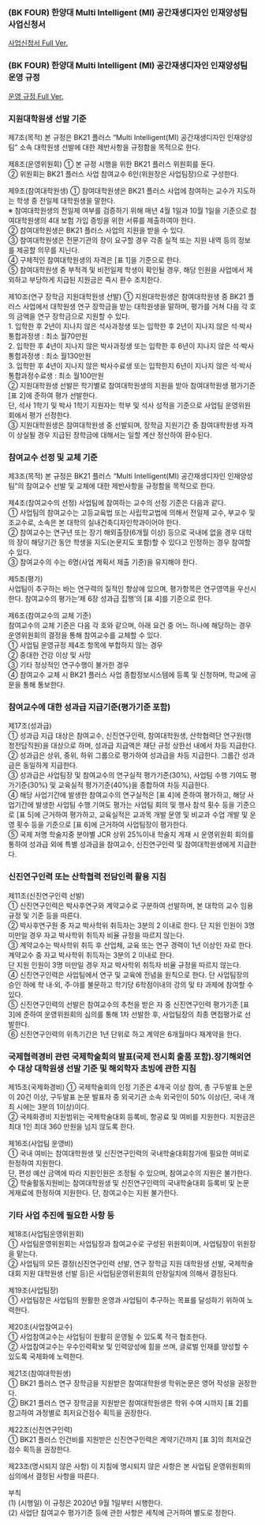 ### (BK FOUR) 한양대 Multi Intelligent (MI) 공간재생디자인 인재양성팀 사업신청서
<a href="http://book.hanyang.ac.kr/Viewer/A6M17GLBJ0C5" target="_blank"> 사업신청서 Full Ver. </a>


### (BK FOUR) 한양대 Multi Intelligent (MI) 공간재생디자인 인재양성팀 운영 규정
<a href="http://book.hanyang.ac.kr/Viewer/SEDFVSK2W08E" target="_blank"> 운영 규정 Full Ver. </a>


### 지원대학원생 선발 기준

제7조(목적)
본 규정은 BK21 플러스 “Multi Intelligent(MI) 공간재생디자인 인재양성팀” 소속 대학원생 선발에 대한 제반사항을 규정함을 목적으로 한다.<br>

제8조(운영위원회)
  ① 본 규정 시행을 위한 BK21 플러스 위원회를 둔다.<br>
  ② 위원회는 BK21 플러스 사업 참여교수 6인(위원장은 사업팀장)으로 구성한다.<br>

제9조(참여대학원생)
  ① 참여대학원생은 BK21 플러스 사업에 참여하는 교수가 지도하는 학생 중 전일제 대학원생을 말한다.<br>
  ※ 참여대학원생의 전일제 여부를 검증하기 위해 매년 4월 1일과 10월 1일을 기준으로 참여대학원생의 4대 보험 가입 증빙을 위한 서류를 제출하여야 한다.<br>
  ② 참여대학원생은 BK21 플러스 사업의 지원을 받을 수 있다.<br>
  ③ 참여대학원생은 전문기관의 장이 요구할 경우 각종 실적 또는 지원 내역 등의 정보를 제공할 의무를 지닌다.<br>
  ④ 구체적인 참여대학원생의 자격은 [표 1]을 기준으로 한다.<br>
  ⑤ 참여대학원생 중 부적격 및 비전일제 학생이 확인될 경우, 해당 인원을 사업에서 제외하고 부당하게 지급된 지원금은 즉시 환수 조치한다.<br>

제10조(연구 장학금 지원대학원생 선발)
  ① 지원대학원생은 참여대학원생 중 BK21 플러스 사업에서 대학원생 연구 장학금을 받는 대학원생을 말하며, 평가를 거쳐 다음 각 호의 금액을 연구 장학금으로 지원할 수 있다.<br>
    1. 입학한 후 2년이 지나지 않은 석사과정생 또는 입학한 후 2년이 지나지 않은 석⋅박사통합과정생 : 최소 월70만원<br>
    2. 입학한 후 4년이 지나지 않은 박사과정생 또는 입학한 후 6년이 지나지 않은 석⋅박사통합과정생 : 최소 월130만원<br>
    3. 입학한 후 4년이 지나지 않은 박사수료생 또는 입학한지 6년이 지나지 않은 석⋅박사통합과정수료생 : 최소 월100만원<br>
  ② 지원대학원생 선발은 학기별로 참여대학원생의 지원을 받아 참여대학원생 평가기준 [표 2]에 준하여 평가 선발한다.<br> 
    단, 석사 1학기 및 박사 1학기 지원자는 학부 및 석사 성적을 기준으로 사업팀 운영위원회에서 평가 선정한다.<br>
  ③ 지원대학원생은 참여대학원생 중 선발되며, 장학금 지원기간 중 참여대학원생 자격이 상실될 경우 지급된 장학금에 대해서는 일할 계산 정산하여 환수된다.<br>


### 참여교수 선정 및 교체 기준 

제3조(목적)
본 규정은 BK21 플러스 “Multi Intelligent(MI) 공간재생디자인 인재양성팀”의 참여교수 선발 및 교체에 대한 제반사항을 규정함을 목적으로 한다.<br>

제4조(참여교수의 선정) 사업팀에 참여하는 교수의 선정 기준은 다음과 같다.<br>
  ① 사업팀의 참여교수는 고등교육법 또는 사립학교법에 의해서 전일제 교수, 부교수 및 조교수로, 소속은 본 대학의 실내건축디자인학과이어야 한다.<br>
  ② 참여교수는 연구년 또는 장기 해외출장(6개월 이상) 등으로 국내에 없을 경우 대학의 장이 해당기간 동안 학생을 지도(논문지도 포함)할 수 있다고 인정하는 경우 참여할 수 있다.<br>
  ③ 참여교수의 수는 6명(사업 계획서 제출 기준)을 유지해야 한다.<br>

제5조(평가)<br> 
사업팀이 추구하는 바는 연구력의 질적인 향상에 있으며, 평가항목은 연구영역을 우선시한다. 참여교수의 평가는‘제 6장 성과급 집행’의 [표 4]를 기준으로 한다.<br>

제6조(참여교수의 교체 기준)<br> 
참여교수의 교체 기준은 다음 각 호와 같으며, 아래 요건 중 어느 하나에 해당하는 경우 운영위원회의 결정을 통해 참여교수를 교체할 수 있다.<br>
  ① 사업팀 운영규정 제4조 항목에 부합하지 않는 경우<br>
  ② 중대한 건강 이상 및 사망<br>
  ③ 기타 정상적인 연구수행이 불가한 경우<br>
  ④ 참여교수 교체 시 BK21 플러스 사업 종합정보시스템에 등록 및 신청하며, 학교에 공문을 통해 통보한다.<br>
     

### 참여교수에 대한 성과급 지급기준(평가기준 포함)

제17조(성과급)<br>
  ① 성과급 지급 대상은 참여교수, 신진연구인력, 참여대학원생, 산학협력단 연구원(행정전담직원)을 대상으로 하며, 성과급 지급액은 재단 규정 상한선 내에서 차등 지급한다.<br>
  ② 성과급은 상위, 중위, 하위 그룹으로 평가하여 성과급을 차등 지급한다. 그룹간 성과급은 동일하게 지급한다.<br>
  ③ 성과급은 사업팀장 및 참여교수의 연구실적 평가기준(30%), 사업팀 수행 기여도 평가기준(30%) 및 교육실적 평가기준(40%)을 종합하여 차등 지급한다.<br>
  ④ 해당 사업기간에 발생한 참여교수의 연구실적은 [표 4]에 준하여 평가하고, 해당 사업기간에 발생한 사업팀 수행 기여도 평가는 사업팀 회의 및 행사 참석 횟수 등을 기준으로 
    [표 5]에 근거하여 평가하고, 교육실적은 교과목 개발 문영 및 비교과 수업 개발 및 운영 횟수 등을 기준으로 [표 6]에 근거하여 사업팀장이 평가한다.<br>
  ⑤ 국제 저명 학술지중 분야별 JCR 상위 25%이내 학술지  게재 시 운영위원회 회의를 통하여 성과급 외에 특별 성과급을 참여교수, 신진연구인력 및 참여대학원생에게 지급한다.<br>


### 신진연구인력 또는 산학협력 전담인력 활용 지침

제11조(신진연구인력 선발)<br>
  ① 신진연구인력은 박사후연구와 계약교수로 구분하여 선발하며, 본 대학의 교수 임용 규정 및 기준 등을 따른다.<br> 
  ② 박사후연구원 중 자교 박사학위 취득자는 3분의 2 이내로 한다. 단 지원 인원이 3명 미만일 경우 자교 박사학위 취득자 비율 규정을 따르지 않는다.<br>
  ③ 계약교수는 박사학위 취득 후 산업체, 교육 또는 연구 경력이 1년 이상인 자로 한다. 계약교수 중 자교 박사학위 취득자는 3분의 2 이내로 한다.<br> 
    단 지원 인원이 3명 미만일 경우 자교 박사학위 취득자 비율 규정을 따르지 않는다.<br>
  ④ 신진연구인력은 사업팀에서 연구 및 교육에 전념을 원칙으로 한다. 단 사업팀장의 승인 하에 학 내·외, 주·야를 불문하고 학기당 6학점이내의 강의 및 타 과제에 참여할 수 있다.<br>
  ⑤ 신진연구인력의 선발은 참여교수의 추천을 받은 자 중 신진연구인력 평가기준 [표 3]에 준하여 운영위원회의 심의를 통해 1차 선발한 후, 사업팀장의 최종 면접평가로 선발한다.<br>
  ⑥ 신진연구인력의 위촉기간은 1년 단위로 하고 계약은 6개월마다 재계약을 한다.<br>
  

### 국제협력경비 관련 국제학술회의 발표(국제 전시회 출품 포함)․장기해외연수 대상 대학원생 선발 기준 및 해외학자 초빙에 관한 지침

제15조(국제화경비)
  ① 국제학술회의 인정 기준은 4개국 이상 참여, 총 구두발표 논문이 20건 이상, 구두발표 논문 발표자 중 외국기관 소속 외국인이 50% 이상(단, 국내 개최 시에는 3분의 1이상)이다.<br>
  ② 국제화경비 지원범위는 국제학술대회 등록비, 항공료 및 여비를 지원한다. 지원금은 최대 1인 최대 360 만원을 넘지 않도록 한다.<br>

제16조(사업팀 운영비)<br>
  ① 국내 여비는 참여대학원생 및 신진연구인력의 국내학술대회참가에 필요한 여비로 한정하여 지원한다.<br> 
    단, 편성 예산 금액에 따라 지원인원은 조정될 수 있으며, 참여교수의 지원은 불가한다.<br>
  ② 학술활동지원비는 참여대학원생 및 신진연구인력의 국내학술대회 등록비 및 논문 게재료에 한정하여 지원한다. 단, 참여교수는 지원 불가한다.<br>
    

### 기타 사업 추진에 필요한 사항 등

제18조(사업팀운영위원회)<br> 
  ① 사업팀운영위원회는 사업팀장과 참여교수로 구성된 위원회이며, 사업팀장이 위원장을 맡는다.<br>
  ② 사업팀의 모든 결정(신진연구인력 선발, 연구 장학금 지원 대학원생 선발, 국제학술대회 지원 대학원생 선발 등)은 사업팀운영위원회의 만장일치에 의해서 결정된다.<br>
  
제19조(사업팀장)<br> 
  ① 사업팀장은 사업팀의 원활한 운영과 사업팀이 추구하는 목표를 달성하기 위하여 노력한다.<br>
  
제20조(사업참여교수)<br> 
  ① 사업참여교수는 사업팀이 원활히 운영될 수 있도록 적극 협조한다.<br>
  ② 사업참여교수는 우수인력확보 및 인력양성에 힘을 쓰며, 글로벌 인재를 양성할 수 있도록 국제화에 노력한다.<br>
  
제21조(참여대학원생)<br>
  ① BK21 플러스 연구 장학금을 지원받은 참여대학원생 학위논문은 영어 작성을 권장한다.<br>
  ② BK21 플러스 연구 장학금을 지원받은 참여대학원생은 학위 수여 시까지 [표 2]를 참고하여 과정별로 최저요건점수 획득을 권장한다.<br>
  
제22조(신진연구인력) <br>
  ① BK21 플러스 인건비를 지원받은 신진연구인력은 계약기간까지 [표 3]의 최저요건점수 획득을 권장한다.<br>
  
제23조(명시되지 않은 사항) 이 지침에 명시되지 않은 사항은 본 사업팀 운영위원회의 심의에서 결정된 사항을 따른다.<br>


부칙<br> 
(1) (시행일) 이 규정은 2020년 9월 1일부터 시행한다.<br>
(2) 사업단 참여교수 평가기준 등에 관한 사항은 세칙에 근거하여 별도로 정한다.<br> 

